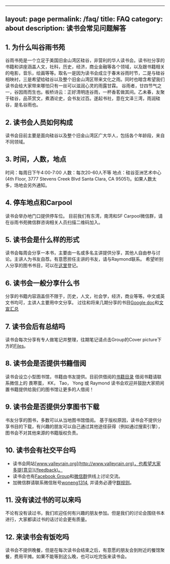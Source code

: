 
---
layout: page
permalink: /faq/
title: FAQ
category: about
description: 读书会常见问题解答
---

## 1. 为什么叫谷雨书苑

谷雨书苑是一个立足于美国旧金山湾区硅谷，非营利的华人读书会。读书社分享的书籍和讲座涵盖人文，社科，历史，经济，商业金融等各个领域，以及跟书籍相关的电影，音乐，绘画等等。取名一是因为读书会成立于春末谷雨时节，二是与硅谷相映衬，三是希望给硅谷以及整个旧金山湾区带来文化之雨。同时也暗含希望我们读书会给大家带来哪怕只有一丝可以滋润心灵的雨露甘霖。
谷雨者，廿四节气之一，谷因雨而生也。板桥诗云：正好清明连谷雨，一杯香茗做其间。乙未春，友聚于硅谷，品茶赏文，煮酒论史，会书友过百。遂起书社，意在文泽三湾，雨润硅谷，是名谷雨也。

## 2. 读书会人员如何构成

读书会目前主要是面向硅谷以及整个旧金山湾区广大华人，包括各个年龄段，来自不同领域。

## 3. 时间，人数，地点

时间：每周日下午4:00-7:00
人数：每次20-60人不等
地点：硅谷亚洲艺术中心(4th Floor, 3777 Stevens Creek Blvd Santa Clara, CA 95051)。如果人数太多，场地会另外通知。

## 4. 停车地点和Carpool

读书会举办地门口提供停车位。
目前我们有东湾，南湾和SF Carpool微信群，请在谷雨书苑微信群咨询相关人员扫描二维码加入。

## 5. 读书会是什么样的形式

读书会每周会分享一本书，主要由一名或多名主讲提供分享，其他人自由参与讨论。主讲人为书友自荐。有意愿担任主讲的书友，请与Raymond联系。
希望听别人分享的图书书目，可以在[这里](http://goo.gl/Trle5U)登记。

## 6. 读书会一般分享什么书

分享的书籍内容涵盖但不限于，历史，人文，社会学，经济，商业等等。中文或英文书均可，主讲人主要用中文分享。
过往和将来几期分享的书目[Google doc](http://goo.gl/k8CgKM)和[文宣汇总](http://goo.gl/OTYGdA)

## 7. 读书会后有总结吗

读书会每次分享有专人做笔记并整理，往期笔记请点击Group的Cover picture下方的[Files](https://www.facebook.com/groups/ValleyRain/files/)。

## 8. 读书会是否提供书籍借阅

读书会设立小型图书馆，书籍由书友提供。目前供借阅的[书籍目录](http://goo.gl/Kt9HCV)
借阅书籍请联系微信上的 畏寒蛋， KK， Tao， Yong 或 Raymond
读书会欢迎并鼓励大家把闲置书籍提供给我们的图书馆让更多的人借阅！

## 9. 读书会是否提供分享图书下载

书友分享的图书，多数可以从当地图书馆借阅。
基于版权原因，读书会不提供分享书目的下载，有兴趣的朋友可以自己通过其他途径获得（例如通过搜索引擎），图书会不对其他来源的书籍版权负责。

## 10. 读书会有社交平台吗

- 读书会网站[www.valleyrain.org](http://www.valleyrain.org)，也希望大家多提[意见](/feedback)。
- 读书会也有[Facebook Group](http://www.facebook.com/groups/ValleyRain)和[微信群](http://weixin.qq.com/g/AduHOh9yLie7It1V)供线上讨论交流。
- 加微信群请联系微信账号[woneng1314](http://weixin.qq.com/r/NIjVzcvEBZZ6rY_u990m), 并请务必遵守[群规则](/rules)。

## 11. 没有读过书的可以来吗

不论有没有读过书，我们欢迎任何有兴趣的朋友参加。但是我们的讨论会围绕书本进行，大家都读过书的话讨论会更有质量。

## 12. 来读书会有饭吃吗

读书会不提供晚餐，但是在每次读书会结束之后，有意愿的朋友会到附近的餐馆聚餐，费用平摊。如果不能等到这么晚，也可以吃完饭来读书会。
